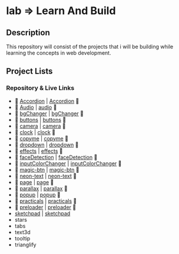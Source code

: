 # lab => Learn And Build 

## Description

This repository will consist of the projects that i will be building while learning the concepts in web development.

## Project Lists 
###   Repository & Live Links
- 📁 [Accordion](https://github.com/Pariharx7/lab/tree/main/accordion) | [Accordion](https://pariharx7.github.io/lab/accordion/) 🔗
- 📁 [Audio](https://github.com/Pariharx7/lab/tree/main/audio) | [audio](https://pariharx7.github.io/lab/audio/) 🔗
- 📁 [bgChanger](https://github.com/Pariharx7/lab/tree/main/bgChanger) | [bgChanger](https://pariharx7.github.io/lab/bgChanger) 🔗
- 📁 [buttons](https://github.com/Pariharx7/tree/main/buttons) | [buttons](https://pariharx7.github.io/lab/buttons) 🔗
- 📁 [camera](https://github.com/Pariharx7/lab/tree/main/camera) | [camera](https://pariharx7.github.io/lab/camera) 🔗
- 📁 [clock](https://github.com/Pariharx7/lab/tree/main/clock) | [clock](https://pariharx7.github.io/lab/clock) 🔗
- 📁 [copyme](https://github.com/Pariharx7/lab/tree/main/copyme) | [copyme](https://pariharx7.github.io/lab/copyme) 🔗
- 📁 [dropdown](https://www.github.com/Pariharx7/lab/tree/main/dropdown) | [dropdown](https://pariharx7.github.io/lab/dropdown) 🔗
- 📁 [effects](https://www.github.com/Pariharx7/lab/tree/main/effects) | [effects](https://pariharx7.github.io/lab/effects) 🔗
- 📁 [faceDetection](https://www.github.com/Pariharx7/lab/tree/main/faceDetection) | [faceDetection](https://pariharx7.github.io/lab/faceDetection) 🔗
- 📁 [inputColorChanger](https://www.github.com/Pariharx7/tree/main/inputColorChanger) | [inputColorChanger](https://pariharx7.github.io/lab/inputColorChanger) 🔗
- 📁 [magic-btn](https://www.github.com/Pariharx7/tree/main/magic-btn) | [magic-btn](https://pariharx7.github.io/lab/magic-btn) 🔗
- 📁 [neon-text](https://www.github.com/Pariharx7/tree/main/neon-text) | [neon-text](https://pariharx7.github.io/neon-text) 🔗
- 📁 [page](https://www.github.com/Pariharx7/tree/main/page) | [page](https://pariharx7.github.io/lab/page) 🔗
- 📁 [parallax](https://www.github.com/Pariharx7/tree/main/parallax) | [parallax](https://pariharx7.github.io/lab/parallax) 🔗
- 📁 [popup](https://www.github.com/Pariharx7/tree/main/popup) | [popup](https://pariharx7.github.io/lab/popup) 🔗
- 📁 [practicals](https://www.Pariharx7/tree/main/practicals) | [practicals](https://www.pariharx7.github.io/lab/practicals) 🔗
- 📁 [preloader](https://www.github.com/Pariharx7/tree/main/preloader) | [preloader](https://www.pariharx7.github.io/lab/preloader) 🔗
- [sketchpad](https://www.github.com/Pariharx7/tree/main/sketchpad) | [sketchpad](https://pariharx7.github.io/lab/sketchpad)
- stars
- tabs
- text3d
- tooltip
- trianglify
